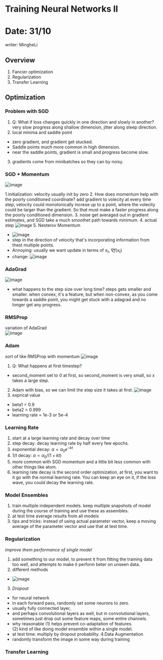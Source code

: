 # Training Neural Networks II

# Date: 31/10
writer: MingheLi

## Overview
1. Fancier optimization
2. Regularization
3. Transfer Learning

## Optimization
### Problem with SGD
1. Q: What if loss changes quickly in one direction and slowly in another?
very slow progress along shallow dimension, jitter along steep direction.
2. local minima and saddle point
- zero gradient, and gradient get stucked.
- Saddle points much more common in high dimension.
- near the saddle points, gradient is small and progress become slow.
3. gradients come from minibatches so they can by noisy.

### SGD + Momentum
![image](https://github.com/user-attachments/assets/694d19f7-54db-41b7-b258-e33a7c1d37bb)

1.initialization: velocity usually init by zero
2. How does momentum help with the poorly conditioned coordinate?
add gradient to volecity at every time step, velocity could monotonically increse up to a point, where the volecity could be larger than the gradient. So that must make a faster progress along the poorly conditioned dimension.
3. noise get averaged out in gradient estimates, and SGD take a much smoothet path towards minimum.
4. actual step
  ![image](https://github.com/user-attachments/assets/04502626-beb6-4c1f-b761-009071c723b4)
5. Nesterov Momentum
- ![image](https://github.com/user-attachments/assets/c836b5d8-2194-44d1-8bab-0533d8a5a4ed)
- step in the direction of velocity that's incorporating information from thest multiple points.
- Annoying: usually we want update in terms of $x_t$, $\nabla f(x_t)$
- change:
![image](https://github.com/user-attachments/assets/f43e3885-a354-4ff0-a6dc-6c5acd8d22aa)
### AdaGrad
 ![image](https://github.com/user-attachments/assets/39c6e22b-c150-4550-91ea-2956aea88d58)
 - what happens to the step size over long time?
steps gets smaller and smaller. when convex, it's a feature; but when non-convex, as you come towards a saddle point, you might get stuck with a adagrad and no longer get any progress.

### RMSProp
variation of AdaGrad \
 ![image](https://github.com/user-attachments/assets/cd02ba80-65a9-41f2-86de-a37d82f8fc13)
### Adam
sort of like RMSProp with momentum
![image](https://github.com/user-attachments/assets/b42045aa-b158-4c22-ab19-6fde54f624c1)
1. Q: What happens at first timestep?
- second_moment set to 0 at first, so second_moment is very small, so x takes a large step.
2. Adam with bias, so we can limit the step size it takes at first.
![image](https://github.com/user-attachments/assets/ca48a46e-129f-4a86-80ca-64c626abc3e5)
3. exprical value
- beta1 = 0.9
- beta2 = 0.999
- learning rate = 1e-3 or 5e-4
### Learning Rate
1. start at a large learning rate and  decay over time
2. step decay: decay learning rate by half every few epochs.
3. exponential decay: $\alpha = \alpha _0 e^{-kt}$
4. $1/t$ decay: $\alpha = \alpha _0 /(1+kt)$
5. more common with SGD momentum and a little bit less common with other things like atom.
6. learning rate decay is the second order optimization, at first, you want to it go with the normal learning rate. You can keep an eye on it, if the loss wave, you could decay the learning rate.

### Model Ensembles
1. train multiple independent models. keep multiple snapshots of model during the course of training and use these as assembles.
2. at test time average results from all models
3. tips and tricks: instead of using actual parameter vector, keep a moving average of the parameter vector and use that at test time.
### Regularization
*improve them performance of single model*
1. add something to our model, to prevent it from fitting the training data too well, and attempts to make it perform beter on unseen data.
2. different methods
- ![image](https://github.com/user-attachments/assets/4420e1e9-6273-49a2-b85d-4653a24ca242)

3. *Dropout*
- for neural network
- in each forward pass, randomly set some neurons to zero.
- usually fully connected layer,
- and perhaps convolutional layers as well,  but in convolutional layers, sometimes just drop out some feature maps, some entire channels.
- why reasonable
(1) helps prevent co-adaptation of features. \
(2) kind of like doing model ensemble within a single model.
- at test time: multiply by dropout probability.
4.Data Augmentation
- randomly transform the image in some way during training

### Transfer Learning

